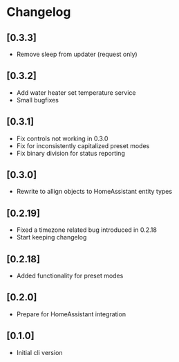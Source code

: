 # Changelog

## [0.3.3]
- Remove sleep from updater (request only)

## [0.3.2]
- Add water heater set temperature service
- Small bugfixes

## [0.3.1]
- Fix controls not working in 0.3.0
- Fix for inconsistently capitalized preset modes
- Fix binary division for status reporting

## [0.3.0]
- Rewrite to allign objects to HomeAssistant entity types

## [0.2.19]
- Fixed a timezone related bug introduced in 0.2.18
- Start keeping changelog

## [0.2.18]
- Added functionality for preset modes

## [0.2.0]
- Prepare for HomeAssistant integration

## [0.1.0]
- Initial cli version
